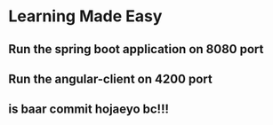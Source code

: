 # Learning Made Easy

## Run the spring boot application on 8080 port
## Run the angular-client on 4200 port

## is baar commit hojaeyo bc!!!